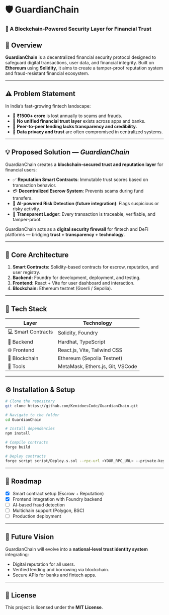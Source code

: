 # 🛡️ GuardianChain

### 🔗 A Blockchain-Powered Security Layer for Financial Trust

## 🚀 Overview

**GuardianChain** is a decentralized financial security protocol designed to safeguard digital transactions, user data, and financial integrity. Built on **Ethereum** using **Solidity**, it aims to create a tamper-proof reputation system and fraud-resistant financial ecosystem.

---

## ⚠️ Problem Statement

In India’s fast-growing fintech landscape:

* 💸 **₹1500+ crore** is lost annually to scams and frauds.
* 🧾 **No unified financial trust layer** exists across apps and banks.
* 🤝 **Peer-to-peer lending lacks transparency and credibility.**
* 🔐 **Data privacy and trust** are often compromised in centralized systems.

---

## 💡 Proposed Solution — *GuardianChain*

GuardianChain creates a **blockchain-secured trust and reputation layer** for financial users:

* ✅ **Reputation Smart Contracts**: Immutable trust scores based on transaction behavior.
* 💳 **Decentralized Escrow System**: Prevents scams during fund transfers.
* 🤖 **AI-powered Risk Detection (future integration)**: Flags suspicious or risky activity.
* 🔗 **Transparent Ledger**: Every transaction is traceable, verifiable, and tamper-proof.

GuardianChain acts as a **digital security firewall** for fintech and DeFi platforms — bridging **trust + transparency + technology**.

---

## 🧠 Core Architecture

1. **Smart Contracts:** Solidity-based contracts for escrow, reputation, and user registry.
2. **Backend:** Foundry for development, deployment, and testing.
3. **Frontend:** React + Vite for user dashboard and interaction.
4. **Blockchain:** Ethereum testnet (Goerli / Sepolia).

---

## 🧩 Tech Stack

| Layer              | Technology                       |
| ------------------ | -------------------------------- |
| 💻 Smart Contracts | Solidity, Foundry                |
| 🧠 Backend         | Hardhat, TypeScript              |
| 🌐 Frontend        | React.js, Vite, Tailwind CSS     |
| 🔗 Blockchain      | Ethereum (Sepolia Testnet)       |
| 🧰 Tools           | MetaMask, Ethers.js, Git, VSCode |

---

## ⚙️ Installation & Setup

```bash
# Clone the repository
git clone https://github.com/KenidoesCode/GuardianChain.git

# Navigate to the folder
cd GuardianChain

# Install dependencies
npm install

# Compile contracts
forge build

# Deploy contracts
forge script script/Deploy.s.sol --rpc-url <YOUR_RPC_URL> --private-key <YOUR_PRIVATE_KEY> --broadcast
```

---

## 🧭 Roadmap

* [x] Smart contract setup (Escrow + Reputation)
* [x] Frontend integration with Foundry backend
* [ ] AI-based fraud detection
* [ ] Multichain support (Polygon, BSC)
* [ ] Production deployment

---

## 🧱 Future Vision

GuardianChain will evolve into a **national-level trust identity system** integrating:

* Digital reputation for all users.
* Verified lending and borrowing via blockchain.
* Secure APIs for banks and fintech apps.

---

## 📜 License

This project is licensed under the **MIT License**.

